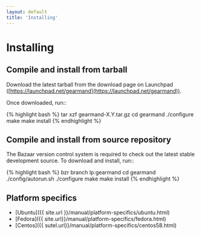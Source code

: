 ```yaml
---
layout: default
title: 'Installing'
---
```


# Installing

## Compile and install from tarball

Download the latest tarball from the download page on Launchpad ([https://launchpad.net/gearmand](https://launchpad.net/gearmand)).

Once downloaded, run::

{% highlight bash %}
tar xzf gearmand-X.Y.tar.gz 
cd gearmand
./configure 
make 
make install
{% endhighlight %}


## Compile and install from source repository

The Bazaar version control system is required to check out the latest stable development source. To download and install, run::

{% highlight bash %}
bzr branch lp:gearmand 
cd gearmand 
./config/autorun.sh 
./configure 
make 
make install
{% endhighlight %}


## Platform specifics

* [Ubuntu]({{ site.url }}/manual/platform-specifics/ubuntu.html)
* [Fedora]({{ site.url}}/manual/platform-specifics/fedora.html)
* [Centos]({{ sutel.url}}/manual/platform-specifics/centos58.html)



